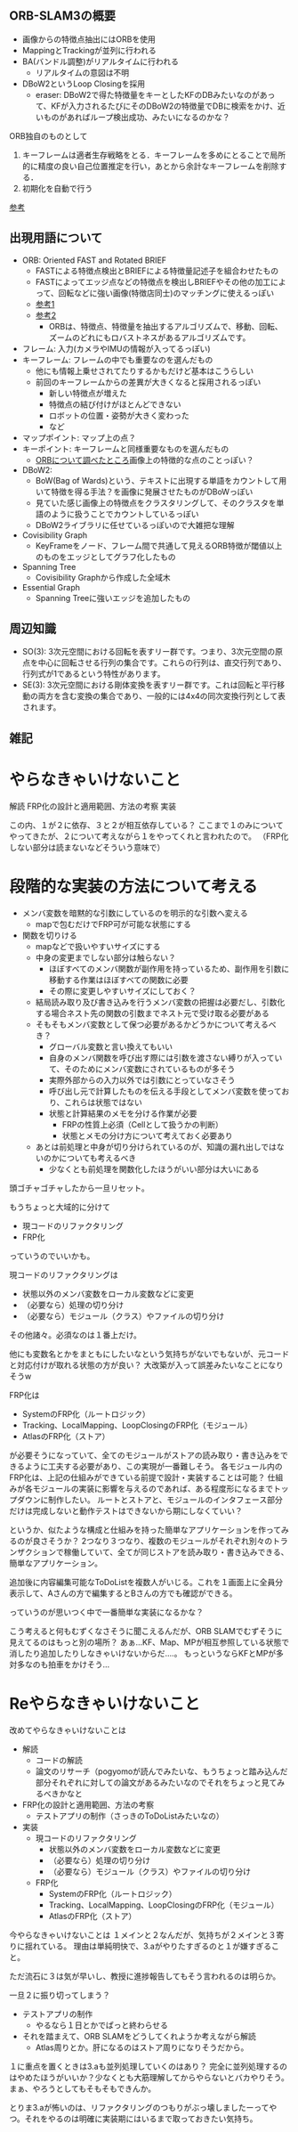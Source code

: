 ## ORB-SLAM3の概要

- 画像からの特徴点抽出にはORBを使用
- MappingとTrackingが並列に行われる
- BA(バンドル調整)がリアルタイムに行われる
  - リアルタイムの意図は不明
- DBoW2というLoop Closingを採用
  - eraser: DBoW2で得た特徴量をキーとしたKFのDBみたいなのがあって、KFが入力されるたびにそのDBoW2の特徴量でDBに検索をかけ、近いものがあればループ検出成功、みたいになるのかな？

ORB独自のものとして

1. キーフレームは適者生存戦略をとる．キーフレームを多めにとることで局所的に精度の良い自己位置推定を行い，あとから余計なキーフレームを削除する．
2. 初期化を自動で行う

[参考](https://noshumi.blogspot.com/2017/07/orb-slam.html#:~:text=ORB-SLAM%E3%81%A8%E3%81%AF%E7%89%B9%E5%BE%B4,%E3%81%8C%E7%89%B9%E5%BE%B4%E3%83%99%E3%83%BC%E3%82%B9%E3%81%AESLAM%EF%BC%8E)

## 出現用語について

- ORB: Oriented FAST and Rotated BRIEF
  - FASTによる特徴点検出とBRIEFによる特徴量記述子を組合わせたもの
  - FASTによってエッジ点などの特徴点を検出しBRIEFやその他の加工によって、回転などに強い画像(特徴店同士)のマッチングに使えるっぽい
  - [参考1](https://labs.eecs.tottori-u.ac.jp/sd/Member/oyamada/OpenCV/html/py_tutorials/py_feature2d/py_orb/py_orb.html)
  - [参考2](https://qiita.com/hitomatagi/items/62989573a30ec1d8180b)
    - ORBは、特徴点、特徴量を抽出するアルゴリズムで、移動、回転、ズームのどれにもロバストネスがあるアルゴリズムです。
- フレーム: 入力(カメラやIMUの情報が入ってるっぽい)
- キーフレーム: フレームの中でも重要なのを選んだもの
  - 他にも情報上乗せされてたりするかもだけど基本はこうらしい
  - 前回のキーフレームからの差異が大きくなると採用されるっぽい
    - 新しい特徴点が増えた
    - 特徴点の結び付けがほとんどできない
    - ロボットの位置・姿勢が大きく変わった
    - など
- マップポイント: マップ上の点？
- キーポイント: キーフレームと同様重要なものを選んだもの
  - [ORBについて調べたところ](https://www.argocorp.com/OpenCV/imageprocessing/opencv_orb_feature_matching.html)画像上の特徴的な点のことっぽい？
- DBoW2:
  - BoW(Bag of Wards)という、テキストに出現する単語をカウントして用いて特徴を得る手法？を画像に発展させたものがDBoWっぽい
  - 見ていた感じ画像上の特徴点をクラスタリングして、そのクラスタを単語のように扱うことでカウントしているっぽい
  - DBoW2ライブラリに任せているっぽいので大雑把な理解
- Covisibility Graph
  - KeyFrameをノード、フレーム間で共通して見えるORB特徴が閾値以上のものをエッジとしてグラフ化したもの
- Spanning Tree
  - Covisibility Graphから作成した全域木
- Essential Graph
  - Spanning Treeに強いエッジを追加したもの

## 周辺知識

- SO(3): 3次元空間における回転を表すリー群です。つまり、3次元空間の原点を中心に回転させる行列の集合です。これらの行列は、直交行列であり、行列式が1であるという特性があります。
- SE(3): 3次元空間における剛体変換を表すリー群です。これは回転と平行移動の両方を含む変換の集合であり、一般的には4x4の同次変換行列として表されます。

## 雑記

# やらなきゃいけないこと

解読
FRP化の設計と適用範囲、方法の考察
実装

この内、１が２に依存、３と２が相互依存している？
ここまで１のみについてやってきたが、２について考えながら１をやってくれと言われたので。
（FRP化しない部分は読まないなどそういう意味で）

# 段階的な実装の方法について考える

- メンバ変数を暗黙的な引数にしているのを明示的な引数へ変える
  - mapで包むだけでFRP可が可能な状態にする
- 関数を切りける
  - mapなどで扱いやすいサイズにする
  - 中身の変更までしない部分は触らない？
    - ほぼすべてのメンバ関数が副作用を持っているため、副作用を引数に移動する作業はほぼすべての関数に必要
    - その際に変更しやすいサイズにしておく？
  - 結局読み取り及び書き込みを行うメンバ変数の把握は必要だし、引数化する場合ネスト先の関数の引数までネスト元で受け取る必要がある
  - そもそもメンバ変数として保つ必要があるかどうかについて考えるべき？
    - グローバル変数と言い換えてもいい
    - 自身のメンバ関数を呼び出す際には引数を渡さない縛りが入っていて、そのためにメンバ変数にされているものが多そう
    - 実際外部からの入力以外では引数にとっていなさそう
    - 呼び出し元で計算したものを伝える手段としてメンバ変数を使っており、これらは状態ではない
    - 状態と計算結果のメモを分ける作業が必要
      - FRPの性質上必須（Cellとして扱うかの判断）
      - 状態とメモの分け方について考えておく必要あり
  - あとは前処理と中身が切り分けられているのが、知識の漏れ出しではないのかについても考えるべき
    - 少なくとも前処理を関数化したほうがいい部分は大いにある

頭ゴチャゴチャしたから一旦リセット。

もうちょっと大域的に分けて

- 現コードのリファクタリング
- FRP化

っていうのでいいかも。

現コードのリファクタリングは

- 状態以外のメンバ変数をローカル変数などに変更
- （必要なら）処理の切り分け
- （必要なら）モジュール（クラス）やファイルの切り分け

その他諸々。必須なのは１番上だけ。

他にも変数名とかをまともにしたいなという気持ちがないでもないが、元コードと対応付けが取れる状態の方が良い？
大改築が入って誤差みたいなことになりそうw

FRP化は

- SystemのFRP化（ルートロジック）
- Tracking、LocalMapping、LoopClosingのFRP化（モジュール）
- AtlasのFRP化（ストア）

が必要そうになっていて、全てのモジュールがストアの読み取り・書き込みをできるように工夫する必要があり、この実現が一番難しそう。
各モジュール内のFRP化は、上記の仕組みができている前提で設計・実装することは可能？
仕組みが各モジュールの実装に影響を与えるのであれば、ある程度形になるまでトップダウンに制作したい。
ルートとストアと、モジュールのインタフェース部分だけは完成しないと動作テストはできないから期にしなくていい？

というか、似たような構成と仕組みを持った簡単なアプリケーションを作ってみるのが良さそうか？
2つなり３つなり、複数のモジュールがそれぞれ別々のトランザクションで稼働していて、全てが同じストアを読み取り・書き込みできる、簡単なアプリケーション。

追加後に内容編集可能なToDoListを複数人がいじる。これを１画面上に全員分表示して、Aさんの方で編集するとBさんの方でも確認ができる。

っていうのが思いつく中で一番簡単な実装になるかな？

こう考えると何もむずくなさそうに聞こえるんだが、ORB SLAMでむずそうに見えてるのはもっと別の場所？
あぁ…KF、Map、MPが相互参照している状態で消したり追加したりしなきゃいけないからだ….。
もっというならKFとMPが多対多なのも拍車をかけそう…

# Reやらなきゃいけないこと

改めてやらなきゃいけないことは

- 解読
  - コードの解読
  - 論文のリサーチ（pogyomoが読んでみたいな、もうちょっと踏み込んだ部分それぞれに対しての論文があるみたいなのでそれをちょっと見てみるべきかなと
- FRP化の設計と適用範囲、方法の考察
  - テストアプリの制作（さっきのToDoListみたいなの）
- 実装
  - 現コードのリファクタリング
    - 状態以外のメンバ変数をローカル変数などに変更
    - （必要なら）処理の切り分け
    - （必要なら）モジュール（クラス）やファイルの切り分け
  - FRP化
    - SystemのFRP化（ルートロジック）
    - Tracking、LocalMapping、LoopClosingのFRP化（モジュール）
    - AtlasのFRP化（ストア）

今やらなきゃいけないことは １メインと２なんだが、気持ちが２メインと３寄りに揺れている。
理由は単純明快で、3.aがやりたすぎるのと１が嫌すぎること。

ただ流石に３は気が早いし、教授に進捗報告してもそう言われるのは明らか。

一旦２に振り切ってしまう？

- テストアプリの制作
  - やるなら１日とかでぱっと終わらせる
- それを踏まえて、ORB SLAMをどうしてくれようか考えながら解読
  - Atlas周りとか。肝になるのはストア周りになりそうだから。

１に重点を置くときは3.aも並列処理していくのはあり？
完全に並列処理するのはやめたほうがいいか？少なくとも大筋理解してからやらないとバカやりそう。まぁ、やろうとしてもそもそもできんか。

とりま3.aが怖いのは、リファクタリングのつもりがぶっ壊しましたーってやつ。それをやるのは明確に実装期にはいるまで取っておきたい気持ち。
